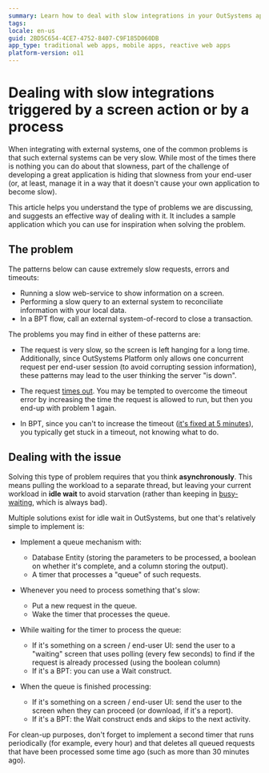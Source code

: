 ```yaml
---
summary: Learn how to deal with slow integrations in your OutSystems apps.
tags: 
locale: en-us
guid: 2BD5C654-4CE7-4752-8407-C9F185D060DB
app_type: traditional web apps, mobile apps, reactive web apps
platform-version: o11
---
```


# Dealing with slow integrations triggered by a screen action or by a process

When integrating with external systems, one of the common problems is that such external systems can be very slow. While most of the times there is nothing you can do about that slowness, part of the challenge of developing a great application is hiding that slowness from your end-user (or, at least, manage it in a way that it doesn't cause your own application to become slow).

This article helps you understand the type of problems we are discussing, and suggests an effective way of dealing with it. It includes a sample application which you can use for inspiration when solving the problem.

## The problem

The patterns below can cause extremely slow requests, errors and timeouts:

* Running a slow web-service to show information on a screen.
* Performing a slow query to an external system to reconciliate information with your local data.
* In a BPT flow, call an external system-of-record to close a transaction.

The problems you may find in either of these patterns are:

* The request is very slow, so the screen is left hanging for a long time. Additionally, since OutSystems Platform only allows one concurrent request per end-user session (to avoid corrupting session information), these patterns may lead to the user thinking the server "is down".

* The request [times out](https://success.outsystems.com/Support/Enterprise_Customers/Maintenance_and_Operations/Timeouts_Under_the_Hood). You may be tempted to overcome the timeout error by increasing the time the request is allowed to run, but then you end-up with problem 1 again.

* In BPT, since you can't to increase the timeout ([it's fixed at 5 minutes](https://success.outsystems.com/Support/Enterprise_Customers/Maintenance_and_Operations/BPT_-_Automatic_Activities_Timeout)), you typically get stuck in a timeout, not knowing what to do.


## Dealing with the issue

Solving this type of problem requires that you think **asynchronously**. This means pulling the workload to a separate thread, but leaving your current workload in **idle wait** to avoid starvation (rather than keeping in [busy-waiting](https://en.wikipedia.org/wiki/Busy_waiting), which is always bad).

Multiple solutions exist for idle wait in OutSystems, but one that's relatively simple to implement is:

* Implement a queue mechanism with:

    * Database Entity (storing the parameters to be processed, a boolean on whether it's complete, and a column storing the output).
    * A timer that processes a "queue" of such requests.

* Whenever you need to process something that's slow:

    * Put a new request in the queue.
    * Wake the timer that processes the queue.

* While waiting for the timer to process the queue:

    * If it's something on a screen / end-user UI: send the user to a "waiting" screen that uses polling (every few seconds) to find if the request is already processed (using the boolean column)
    * If it's a BPT: you can use a Wait construct.

* When the queue is finished processing:

    * If it's something on a screen / end-user UI: send the user to the screen when they can proceed (or download, if it's a report).
    * If it's a BPT: the Wait construct ends and skips to the next activity.

For clean-up purposes, don't forget to implement a second timer that runs periodically (for example, every hour) and that deletes all queued requests that have been processed some time ago (such as more than 30 minutes ago).

